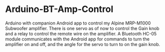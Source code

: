 # Arduino-BT-Amp-Control

Arduino with companion Android app to control my Alpine MRP-M1000 Subwoofer amplifier. There is one servo as of now to control the Gain knob and a relay to control the remote wire on the amplifier. A Bluetooth HC-05 module communicates with the Android app for commands to turn the amplifier on and off, and the angle for the servo to turn to on the gain knob.
